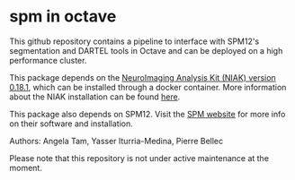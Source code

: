 # spm in octave

This github repository contains a pipeline to interface with SPM12's segmentation and DARTEL tools in Octave and can be deployed on a high performance cluster.

This package depends on the [NeuroImaging Analysis Kit (NIAK) version 0.18.1](https://hub.docker.com/r/simexp/niak-boss/), which can be installed through a docker container. More information about the NIAK installation can be found [here](http://niak.simexp-lab.org/niak_installation.html).

This package also depends on SPM12. Visit the [SPM website](http://www.fil.ion.ucl.ac.uk/spm/software/spm12/) for more info on their software and installation.

Authors: Angela Tam, Yasser Iturria-Medina, Pierre Bellec

Please note that this repository is not under active maintenance at the moment.
